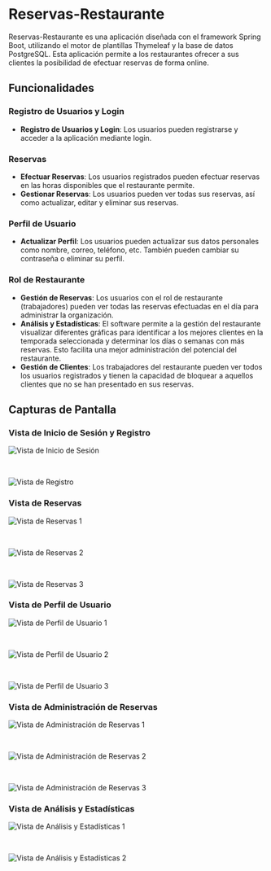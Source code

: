 # Reservas-Restaurante

Reservas-Restaurante es una aplicación diseñada con el framework Spring Boot, utilizando el motor de plantillas Thymeleaf y la base de datos PostgreSQL. Esta aplicación permite a los restaurantes ofrecer a sus clientes la posibilidad de efectuar reservas de forma online.

## Funcionalidades

### Registro de Usuarios y Login

- **Registro de Usuarios y Login**: Los usuarios pueden registrarse y acceder a la aplicación mediante login.

### Reservas

- **Efectuar Reservas**: Los usuarios registrados pueden efectuar reservas en las horas disponibles que el restaurante permite.
- **Gestionar Reservas**: Los usuarios pueden ver todas sus reservas, así como actualizar, editar y eliminar sus reservas.

### Perfil de Usuario

- **Actualizar Perfil**: Los usuarios pueden actualizar sus datos personales como nombre, correo, teléfono, etc. También pueden cambiar su contraseña o eliminar su perfil.

### Rol de Restaurante

- **Gestión de Reservas**: Los usuarios con el rol de restaurante (trabajadores) pueden ver todas las reservas efectuadas en el día para administrar la organización.
- **Análisis y Estadísticas**: El software permite a la gestión del restaurante visualizar diferentes gráficas para identificar a los mejores clientes en la temporada seleccionada y determinar los días o semanas con más reservas. Esto facilita una mejor administración del potencial del restaurante.
- **Gestión de Clientes**: Los trabajadores del restaurante pueden ver todos los usuarios registrados y tienen la capacidad de bloquear a aquellos clientes que no se han presentado en sus reservas.

## Capturas de Pantalla

### Vista de Inicio de Sesión y Registro
![Vista de Inicio de Sesión](Capturas/login.png)

<br>

![Vista de Registro](Capturas/registro.png)

### Vista de Reservas
![Vista de Reservas 1](Capturas/u1.png)

<br>

![Vista de Reservas 2](Capturas/u2.png)

<br>

![Vista de Reservas 3](Capturas/u3.png)

### Vista de Perfil de Usuario
![Vista de Perfil de Usuario 1](Capturas/u4.png)

<br>

![Vista de Perfil de Usuario 2](Capturas/u5.png)

<br>

![Vista de Perfil de Usuario 3](Capturas/u6.png)

### Vista de Administración de Reservas
![Vista de Administración de Reservas 1](Capturas/r1.png)

<br>

![Vista de Administración de Reservas 2](Capturas/r2.png)

<br>

![Vista de Administración de Reservas 3](Capturas/r5.png)

### Vista de Análisis y Estadísticas
![Vista de Análisis y Estadísticas 1](Capturas/r3.png)

<br>

![Vista de Análisis y Estadísticas 2](Capturas/r4.png)

